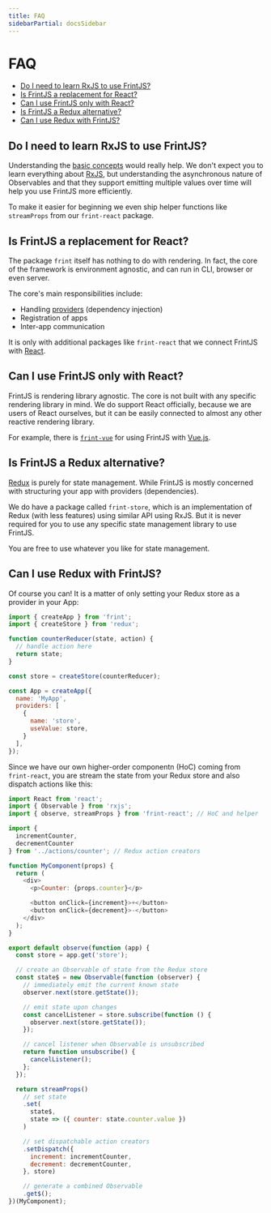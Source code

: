 ```yaml
---
title: FAQ
sidebarPartial: docsSidebar
---
```


# FAQ

<!-- MarkdownTOC depth=1 autolink=true bracket=round -->

- [Do I need to learn RxJS to use FrintJS?](#do-i-need-to-learn-rxjs-to-use-frintjs)
- [Is FrintJS a replacement for React?](#is-frintjs-a-replacement-for-react)
- [Can I use FrintJS only with React?](#can-i-use-frintjs-only-with-react)
- [Is FrintJS a Redux alternative?](#is-frintjs-a-redux-alternative)
- [Can I use Redux with FrintJS?](#can-i-use-redux-with-frintjs)

<!-- /MarkdownTOC -->

## Do I need to learn RxJS to use FrintJS?

Understanding the [basic concepts](../../guides/observables) would really help. We don't expect you to learn everything about [RxJS](http://reactivex.io/rxjs/), but understanding the asynchronous nature of Observables and that they support emitting multiple values over time will help you use FrintJS more efficiently.

To make it easier for beginning we even ship helper functions like `streamProps` from our `frint-react` package.

## Is FrintJS a replacement for React?

The package `frint` itself has nothing to do with rendering. In fact, the core of the framework is environment agnostic, and can run in CLI, browser or even server.

The core's main responsibilities include:

* Handling [providers](../../guides/providers) (dependency injection)
* Registration of apps
* Inter-app communication

It is only with additional packages like `frint-react` that we connect FrintJS with [React](https://reactjs.org/).

## Can I use FrintJS only with React?

FrintJS is rendering library agnostic. The core is not built with any specific rendering library in mind. We do support React officially, because we are users of React ourselves, but it can be easily connected to almost any other reactive rendering library.

For example, there is [`frint-vue`](https://github.com/frintjs/frint-vue) for using FrintJS with [Vue.js](https://vuejs.org/).

## Is FrintJS a Redux alternative?

[Redux](http://redux.js.org/) is purely for state management. While FrintJS is mostly concerned with structuring your app with providers (dependencies).

We do have a package called `frint-store`, which is an implementation of Redux (with less features) using similar API using RxJS. But it is never required for you to use any specific state management library to use FrintJS.

You are free to use whatever you like for state management.

## Can I use Redux with FrintJS?

Of course you can! It is a matter of only setting your Redux store as a provider in your App:

```js
import { createApp } from 'frint';
import { createStore } from 'redux';

function counterReducer(state, action) {
  // handle action here
  return state;
}

const store = createStore(counterReducer);

const App = createApp({
  name: 'MyApp',
  providers: [
    {
      name: 'store',
      useValue: store,
    }
  ],
});
```

Since we have our own higher-order componentn (HoC) coming from `frint-react`, you are stream the state from your Redux store and also dispatch actions like this:

```js
import React from 'react';
import { Observable } from 'rxjs';
import { observe, streamProps } from 'frint-react'; // HoC and helper

import {
  incrementCounter,
  decrementCounter
} from '../actions/counter'; // Redux action creators

function MyComponent(props) {
  return (
    <div>
      <p>Counter: {props.counter}</p>

      <button onClick={increment}>+</button>
      <button onClick={decrement}>-</button>
    </div>
  );
}

export default observe(function (app) {
  const store = app.get('store');

  // create an Observable of state from the Redux store
  const state$ = new Observable(function (observer) {
    // immediately emit the current known state
    observer.next(store.getState());

    // emit state upon changes
    const cancelListener = store.subscribe(function () {
      observer.next(store.getState());
    });

    // cancel listener when Observable is unsubscribed
    return function unsubscribe() {
      cancelListener();
    };
  });

  return streamProps()
    // set state
    .set(
      state$,
      state => ({ counter: state.counter.value })
    )

    // set dispatchable action creators
    .setDispatch({
      increment: incrementCounter,
      decrement: decrementCounter,
    }, store)

    // generate a combined Observable
    .get$();
})(MyComponent);
```
